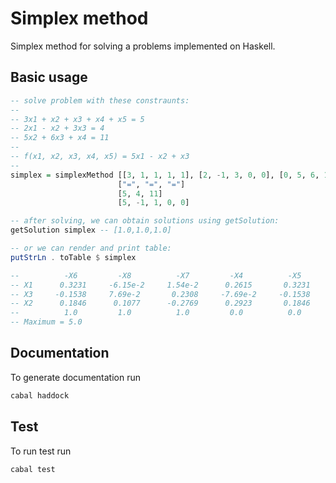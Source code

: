# Simplex method

Simplex method for solving a problems implemented on Haskell.

## Basic usage

``` haskell
-- solve problem with these constraunts:
-- 
-- 3x1 + x2 + x3 + x4 + x5 = 5
-- 2x1 - x2 + 3x3 = 4
-- 5x2 + 6x3 + x4 = 11
--
-- f(x1, x2, x3, x4, x5) = 5x1 - x2 + x3
--
simplex = simplexMethod [[3, 1, 1, 1, 1], [2, -1, 3, 0, 0], [0, 5, 6, 1, 0]]
                        ["=", "=", "="] 
                        [5, 4, 11] 
                        [5, -1, 1, 0, 0]

-- after solving, we can obtain solutions using getSolution:
getSolution simplex -- [1.0,1.0,1.0]

-- or we can render and print table:
putStrLn . toTable $ simplex

--          -X6         -X8          -X7         -X4          -X5       free
-- X1      0.3231     -6.15e-2     1.54e-2      0.2615       0.3231     1.0
-- X3     -0.1538     7.69e-2       0.2308     -7.69e-2     -0.1538     1.0
-- X2      0.1846      0.1077      -0.2769      0.2923       0.1846     1.0
--          1.0         1.0          1.0         0.0          0.0       0.0
-- Maximum = 5.0
```

## Documentation 

To generate documentation run

``` bash
cabal haddock
```

## Test

To run test run

```bash
cabal test
```
